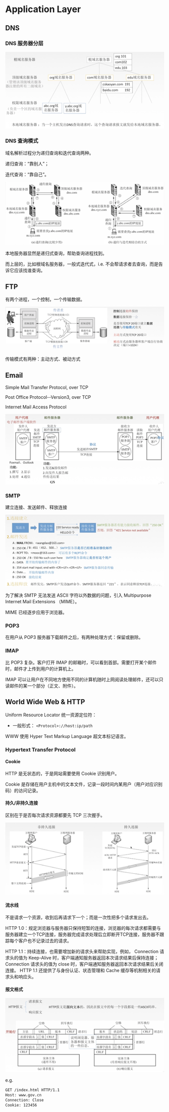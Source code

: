 # Application Layer

## DNS

### DNS 服务器分层

![Screen Shot 2021-06-04 at 3.31.31 PM](app.assets/Screen%20Shot%202021-06-04%20at%203.31.31%20PM.png)

### DNS 查询模式

域名解析过程分为递归查询和迭代查询两种。

递归查询：“靠别人”；

迭代查询：“靠自己”。

![Screen Shot 2021-06-04 at 3.30.21 PM](app.assets/Screen%20Shot%202021-06-04%20at%203.30.21%20PM.png)

本地服务器显然是递归式查询，帮助查询进程找到。

而上层的，比如根域名服务器，一般式迭代式，i.e. 不会帮请求者去查询，而是告诉它应该找谁查询。

## FTP

有两个进程，一个控制，一个传输数据。

![Screen Shot 2021-06-04 at 3.40.40 PM](app.assets/Screen%20Shot%202021-06-04%20at%203.40.40%20PM.png)

传输模式有两种：主动方式、被动方式

## Email

Simple Mail Transfer Protocol, over TCP

Post Office Protocol--Version3, over TCP

Internet Mail Access Protocol

![Screen Shot 2021-06-04 at 3.55.48 PM](app.assets/Screen%20Shot%202021-06-04%20at%203.55.48%20PM.png)

### SMTP

建立连接、发送邮件、释放连接

![Screen Shot 2021-06-04 at 4.03.57 PM](app.assets/Screen%20Shot%202021-06-04%20at%204.03.57%20PM.png)

 为了解决 SMTP 无法发送 ASCII 字符以外数据的问题，引入 Multipurpose Internet Mail Extensions （MIME）。

MIME 已经逐步应用于浏览器。

### POP3

在用户从 POP3 服务器下载邮件之后，有两种处理方式：保留或删除。

### IMAP

比 POP3 复杂。客户打开 IMAP 的邮箱时，可以看到首部。需要打开某个邮件时，邮件才上传到用户的计算机上。

IMAP 可以让用户在不同地方使用不同的计算机随时上网阅读处理邮件，还可以只读邮件的某一个部分（正文、附件）。

## World Wide Web & HTTP

Uniform Resource Locator 统一资源定位符：

- 一般形式： `<Protocol>://host:ip/path`

WWW 使用 Hyper Text Markup Language 超文本标记语言。

### Hypertext Transfer Protocol

#### Cookie

HTTP 是无状态的，于是网站需要使用 Cookie 识别用户。

Cookie 是存储在用户主机中的文本文件，记录一段时间内某用户（用户对应识别码）的访问记录。

#### 持久/非持久连接

区别在于是否每次请求资源都要先 TCP 三次握手。

![Screen Shot 2021-06-04 at 4.28.36 PM](app.assets/Screen%20Shot%202021-06-04%20at%204.28.36%20PM.png)

#### 流水线

不是请求一个资源，收到后再请求下一个；而是一次性把多个请求发出去。

HTTP 1.0：规定浏览器与服务器只保持短暂的连接，浏览器的每次请求都需要与服务器建立一个TCP连接，服务器完成请求处理后立即断开TCP连接，服务器不跟踪每个客户也不记录过去的请求。

HTTP 1.1：持续连接，也需要增加新的请求头来帮助实现，例如， Connection 请求头的值为 Keep-Alive 时，客户端通知服务器返回本次请求结果后保持连接； Connection 请求头的值为 close 时，客户端通知服务器返回本次请求结果后关闭连接。 HTTP 1.1 还提供了与身份认证、状态管理和 Cache 缓存等机制相关的请求头和响应头。

 #### 报文格式

![Screen Shot 2021-06-04 at 4.40.00 PM](app.assets/Screen%20Shot%202021-06-04%20at%204.40.00%20PM.png)

e.g.

```
GET /index.html HTTP/1.1
Host: www.gov.cn
Connection: Close
Cookie: 123456
```

